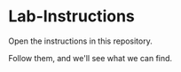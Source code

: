# Lab-Instructions

Open the instructions in this repository.  

Follow them, and we'll see what we can find.
